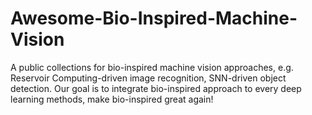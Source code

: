 # Awesome-Bio-Inspired-Machine-Vision
A public collections for bio-inspired machine vision approaches, e.g. Reservoir Computing-driven image recognition, SNN-driven object detection. Our goal is to integrate bio-inspired approach to every deep learning methods, make bio-inspired great again!
